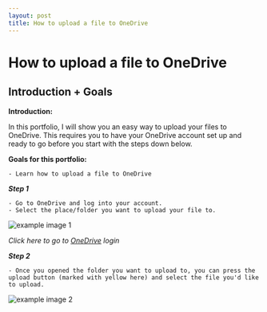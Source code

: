 ```yaml
---
layout: post
title: How to upload a file to OneDrive
---
```



# How to upload a file to OneDrive


## Introduction + Goals

**Introduction:**

In this portfolio, I will show you an easy way to upload your files to OneDrive. This requires you to have your OneDrive account set up and ready to go before you start with the steps down below.

**Goals for this portfolio:**

    - Learn how to upload a file to OneDrive
    

***Step 1***

    - Go to OneDrive and log into your account.
    - Select the place/folder you want to upload your file to.
    
![example image 1](hochladen.png)
    
*Click here to go to [OneDrive](https://onedrive.live.com/about/de-de/signin/) login*


***Step 2***

    - Once you opened the folder you want to upload to, you can press the upload button (marked with yellow here) and select the file you'd like to upload.
    
![example image 2](open_file.png)


